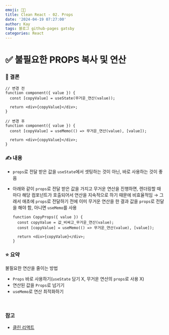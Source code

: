 ```yaml
---
emoji: 👨‍💻
title: Clean React - 02. Props
date: '2024-04-19 07:27:00'
author: Kay
tags: 블로그 github-pages gatsby
categories: React
---
```


# ✅ 불필요한 PROPS 복사 및 연산

### 🌈 결론

```tsx
// 변경 전
function component({ value }) {
  const [copyValue] = useState(무거운_연산(value));

  return <div>{copyValue}</div>;
}

// 변경 후
function component({ value }) {
  const [copyValue] = useMemo(() => 무거운_연산(value), [value]);

  return <div>{copyValue}</div>;
}
```

### ✍️ 내용

- `props`로 전달 받은 값을 `useState`에서 셋팅하는 것이 아닌, 바로 사용하는 것이 좋음
- 아래와 같이 `props`로 전달 받은 값을 가지고 무거운 연산을 진행하면, 렌더링할 때마다 해당 컴포넌트가 호출되어서 연산을 지속적으로 하기 때문에 비효율적임 → 그래서 애초에 `props`로 전달하기 전에 이미 무거운 연산을 한 결과 값을 `props`로 전달을 해야 함, 아니면 `useMemo`를 사용

  ```tsx
  function CopyProps({ value }) {
    const copyValue = 값_비싸고_무거운_연산(value);
    const [copyValue] = useMemo(() => 무거운_연산(value), [value]);

    return <div>{copyValue}</div>;
  }
  ```

### ⭐️ 요약

불필요한 연산을 줄이는 방법

- `Props` 바로 사용하기(`useState` 담기 X, 무거운 연산의 `props`로 사용 X)
- 연산된 값을 `Props`로 넘기기
- `useMemo`로 연산 최적화하기

<br>

### 참고

- [클린 리액트](https://www.udemy.com/course/clean-code-react/learn/lecture/41573010#overview)

```toc

```
